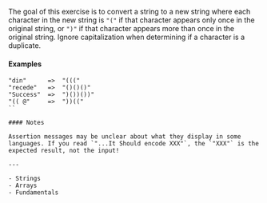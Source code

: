 The goal of this exercise is to convert a string to a new string where each character in the new string is `"("` if that character appears only once in the original string, or `")"` if that character appears more than once in the original string. Ignore capitalization when determining if a character is a duplicate.

#### Examples

```
"din"      =>  "((("
"recede"   =>  "()()()"
"Success"  =>  ")())())"
"(( @"     =>  "))(("
``

#### Notes

Assertion messages may be unclear about what they display in some languages. If you read `"...It Should encode XXX"`, the `"XXX"` is the expected result, not the input!

---

- Strings
- Arrays
- Fundamentals
